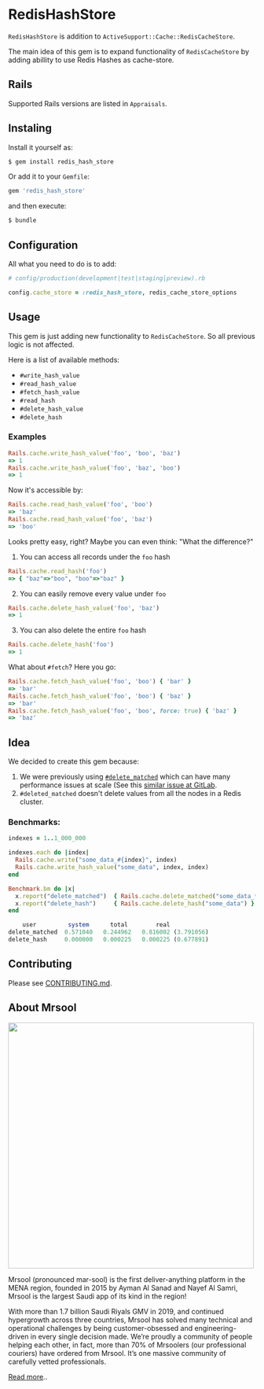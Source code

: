 # RedisHashStore
`RedisHashStore` is addition to `ActiveSupport::Cache::RedisCacheStore`.

The main idea of this gem is to expand functionality of `RedisCacheStore` by adding abillity to use Redis Hashes as cache-store.

## Rails
Supported Rails versions are listed in `Appraisals`. 
## Instaling
Install it yourself as:
```bash
$ gem install redis_hash_store
```
Or add it to your `Gemfile`:
```ruby
gem 'redis_hash_store'
```
and then execute:
```bash
$ bundle
```

## Configuration
All what you need to do is to add:
```ruby
# config/production(development|test|staging|preview).rb

config.cache_store = :redis_hash_store, redis_cache_store_options
```

## Usage
This gem is just adding new functionality to `RedisCacheStore`.
So all previous logic is not affected.

Here is a list of available methods:

* `#write_hash_value`
* `#read_hash_value`
* `#fetch_hash_value`
* `#read_hash`
* `#delete_hash_value`
* `#delete_hash`

### Examples

```ruby
Rails.cache.write_hash_value('foo', 'boo', 'baz')
=> 1
Rails.cache.write_hash_value('foo', 'baz', 'boo')
=> 1
```

Now it's accessible by:

```ruby
Rails.cache.read_hash_value('foo', 'boo')
=> 'baz'
Rails.cache.read_hash_value('foo', 'baz')
=> 'boo'
```

Looks pretty easy, right? Maybe you can even think: "What the difference?"


1. You can access all records under the `foo` hash
```ruby
Rails.cache.read_hash('foo')
=> { "baz"=>"boo", "boo"=>"baz" }
```
2. You can easily remove every value under `foo`
```ruby
Rails.cache.delete_hash_value('foo', 'baz')
=> 1
```
3. You can also delete the entire `foo` hash
```ruby
Rails.cache.delete_hash('foo')
=> 1
```

What about `#fetch`?
Here you go:
```ruby
Rails.cache.fetch_hash_value('foo', 'boo') { 'bar' }
=> 'bar'
Rails.cache.fetch_hash_value('foo', 'boo') { 'baz' }
=> 'bar'
Rails.cache.fetch_hash_value('foo', 'boo', force: true) { 'baz' }
=> 'baz'
```

## Idea
We decided to create this gem because:

 1. We were previously using [`#delete_matched`](https://apidock.com/rails/ActiveSupport/Cache/Store/delete_matched) which can have many performance issues at scale (See this [similar issue at GitLab]((https://gitlab.com/gitlab-org/gitlab/-/issues/201808)).
2. `#deleted_matched` doesn't delete values from all the nodes in a Redis cluster.

### Benchmarks:
```ruby
indexes = 1..1_000_000

indexes.each do |index|
  Rails.cache.write("some_data_#{index}", index)
  Rails.cache.write_hash_value("some_data", index, index)
end

Benchmark.bm do |x|
  x.report("delete_matched")  { Rails.cache.delete_matched("some_data_*") }
  x.report("delete_hash")     { Rails.cache.delete_hash("some_data") }
end

    user         system      total        real
delete_matched  0.571040   0.244962   0.816002 (3.791056)
delete_hash     0.000000   0.000225   0.000225 (0.677891)
```

## Contributing
Please see [CONTRIBUTING.md](https://github.com/mrsool/redis_hash_store/blob/master/CONTRIBUTING.md).


## About Mrsool
<img src="https://miro.medium.com/max/2000/1*SRVN-sOkDz1if2YtezsCSQ.png" width="500">

Mrsool (pronounced mar-sool) is the first deliver-anything platform in the MENA region, founded in 2015 by Ayman Al Sanad and Nayef Al Samri, Mrsool is the largest Saudi app of its kind in the region!

With more than 1.7 billion Saudi Riyals GMV in 2019, and continued hypergrowth across three countries, Mrsool has solved many technical and operational challenges by being customer-obsessed and engineering-driven in every single decision made.
We’re proudly a community of people helping each other, in fact, more than 70% of Mrsoolers (our professional couriers) have ordered from Mrsool. It’s one massive community of carefully vetted professionals.

[Read more](https://medium.com/mrsool/mrsool-the-super-app-with-super-powers-423c3037d31a)..
